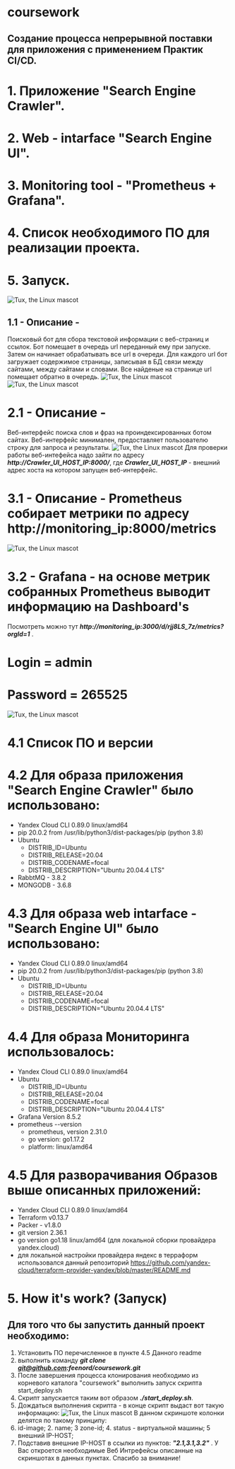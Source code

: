 # coursework
## Создание процесса непрерывной поставки для приложения с применением Практик CI/CD.
# 1. Приложение "Search Engine Crawler".
# 2. Web - intarface "Search Engine UI".
# 3. Monitoring tool - "Prometheus + Grafana".
# 4. Список необходимого ПО для реализации проекта.
# 5. Запуск.
![Tux, the Linux mascot](./images/scheme.png)
## 1.1 - Описание -
Поисковый бот для сбора текстовой информации с веб-страниц и ссылок.
Бот помещает в очередь url переданный ему при запуске. 
Затем он начинает обрабатывать все url в очереди. 
Для каждого url бот загружает содержимое страницы, записывая в БД связи между сайтами, между сайтами и словами. 
Все найденые на странице url помещает обратно в очередь.
![Tux, the Linux mascot](./images/scheme2.png)
![Tux, the Linux mascot](./images/scheme3.png)
# 2.1 - Описание -
Веб-интерфейс поиска слов и фраз на проиндексированных ботом сайтах.
Веб-интерфейс минимален, предоставляет пользователю строку для запроса и результаты. 
![Tux, the Linux mascot](./images/image_search.png)
Для проверки работы веб-интефейса надо зайти по адресу ***http://Crawler_UI_HOST_IP:8000/***, 
где ***Crawler_UI_HOST_IP*** - внешний адрес хоста на котором запущен веб-интерфейс.
# 3.1 - Описание - Prometheus собирает метрики по адресу http://monitoring_ip:8000/metrics
![Tux, the Linux mascot](./images/image_metrics.png)
# 3.2 - Grafana - на основе метрик собранных Prometheus выводит информацию на Dashboard's
Посмотреть можно тут ***http://monitoring_ip:3000/d/rjj8LS_7z/metrics?orgId=1*** .
# Login = admin
# Password = 265525
![Tux, the Linux mascot](./images/image_grafana.png)
# 4.1 Список ПО и версии
# 4.2 Для образа приложения "Search Engine Crawler" было использовано:
- Yandex Cloud CLI 0.89.0 linux/amd64
- pip 20.0.2 from /usr/lib/python3/dist-packages/pip (python 3.8)
- Ubuntu 
  - DISTRIB_ID=Ubuntu
  - DISTRIB_RELEASE=20.04
  - DISTRIB_CODENAME=focal
  - DISTRIB_DESCRIPTION="Ubuntu 20.04.4 LTS"
- RabbtMQ - 3.8.2
- MONGODB - 3.6.8
# 4.3 Для образа web intarface - "Search Engine UI" было использовано:
- Yandex Cloud CLI 0.89.0 linux/amd64
- pip 20.0.2 from /usr/lib/python3/dist-packages/pip (python 3.8)
- Ubuntu 
  - DISTRIB_ID=Ubuntu
  - DISTRIB_RELEASE=20.04
  - DISTRIB_CODENAME=focal
  - DISTRIB_DESCRIPTION="Ubuntu 20.04.4 LTS"
# 4.4 Для образа Мониторинга использовалось:
- Yandex Cloud CLI 0.89.0 linux/amd64
- Ubuntu 
  - DISTRIB_ID=Ubuntu
  - DISTRIB_RELEASE=20.04
  - DISTRIB_CODENAME=focal
  - DISTRIB_DESCRIPTION="Ubuntu 20.04.4 LTS"
- Grafana Version 8.5.2
- prometheus --version
  - prometheus, version 2.31.0
  - go version:       go1.17.2
  - platform:         linux/amd64
# 4.5 Для разворачивания Образов выше описанных приложений:
- Yandex Cloud CLI 0.89.0 linux/amd64
- Terraform v0.13.7
- Packer - v1.8.0
- git version 2.36.1
- go version go1.18 linux/amd64 (для локальной сборки провайдера yandex.cloud)
- для локальной настройки провайдера яндекс в терраформ использовался данный репозиторий https://github.com/yandex-cloud/terraform-provider-yandex/blob/master/README.md
# 5. How it's work? (Запуск)
## Для того что бы запустить данный проект необходимо:
1. Установить ПО перечисленное в пункте 4.5 Данного readme
2. выполнить команду ***git clone git@github.com:feenord/coursework.git*** 
3. После завершения процесса клонирования необходимо из корневого каталога "coursework" выполнить запуск скрипта start_deploy.sh
4. Скрипт запускается таким вот образом ***./start_deploy.sh***.
5. Дождаться выполнения скрипта - в конце скрипт выдаст вот такую информацию:
![Tux, the Linux mascot](./images/host_ip.png)
В данном скриншоте колонки делятся по такому принципу:
1. id-image; 2. name; 3 zone-id; 4. status - виртуальной машины; 5 внешний IP-HOST;
6. Подставив внешние IP-HOST в ссылки из пунктов: ***"2.1,3.1,3.2"*** . У Вас откроется необходимые Веб Интрефейсы описанные на скриншотах в данных пунктах.
Спасибо за внимание! 
